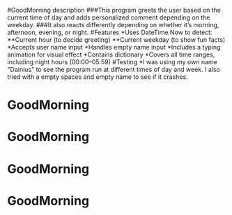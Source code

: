 #GoodMorning description
###This program greets the user based on the current time of day and adds personalized comment depending on the weekday.
###It also reacts differently depending on whether it’s morning, afternoon, evening, or night.
#Features
*Uses DateTime.Now to detect:
**Current hour (to decide greeting)
**Current weekday (to show fun facts)
*Accepts user name input
*Handles empty name input
*Includes a typing animation for visual effect
*Contains dictionary
*Covers all time ranges, including night hours (00:00–05:59)
#Testing
\*I was using my own name "Dainius" to see the program run at different times of day and week. I also tried with a empty spaces and empty name to see if it crashes.
# GoodMorning
# GoodMorning
# GoodMorning
# GoodMorning

